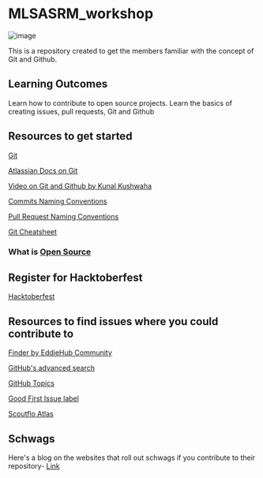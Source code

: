 # MLSASRM_workshop
![image](https://github.com/VividhPandey003/MLSASRM_workshop/assets/91251535/8d61d46e-d1f3-47ba-9a28-c695cf732f79)


This is a repository created to get the members familiar with the concept of Git and Github.

## Learning Outcomes
Learn how to contribute to open source projects. Learn the basics of creating issues, pull requests, Git and Github


## Resources to get started
[Git](http://up1.github.io/git-guide/index.html)

[Atlassian Docs on Git](https://www.atlassian.com/git/tutorials/setting-up-a-repository)

[Video on Git and Github by Kunal Kushwaha](https://youtu.be/apGV9Kg7ics?si=M9PjTV1s92WQcrBu)

[Commits Naming Conventions](https://www.conventionalcommits.org/en/v1.0.0/)

[Pull Request Naming Conventions](https://flank.github.io/flank/pr_titles/)

[Git Cheatsheet](https://education.github.com/git-cheat-sheet-education.pdf)


### What is [Open Source](https://www.digitalocean.com/community/tutorials/what-is-open-source)

## Register for Hacktoberfest
[Hacktoberfest](https://hacktoberfest.com/)

## Resources to find issues where you could contribute to

[Finder by EddieHub Community](https://finder.eddiehub.io)

[GitHub's advanced search](https://github.com/search/advanced)

[GitHub Topics](http://github.com/topics/JavaScript)

[Good First Issue label](https://github.com/issues?q=is%3Aopen+is%3Aissue+label%3A%22good+first+issue%22)

[Scoutflo Atlas](https://atlas.scoutflo.com/hacktoberfest)

## Schwags
Here's a blog on the websites that roll out schwags if you contribute to their repository- [Link](https://medium.com/@btkcodedev/okay-hacktoberfest-2023-show-the-companies-who-give-out-swags-7cfdd7150209)

